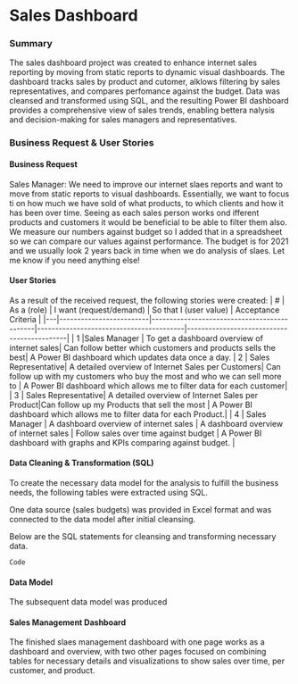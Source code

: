# Sales Dashboard

### Summary
The sales dashboard project was created to enhance internet sales reporting by moving from static reports to dynamic visual dashboards. The dashboard tracks sales by product and cutomer, alklows filtering by sales representatives, and compares perfomance against the budget. Data was cleansed and transformed using SQL, and the resulting Power BI dashboard provides a comprehensive view of sales trends, enabling bettera nalysis and decision-making for sales managers and representatives.

### Business Request & User Stories
#### Business Request
Sales Manager:
We need to improve our internet slaes reports and want to move from static reports to visual dashboards. Essentially, we want to focus ti on how much we have sold of what products, to which clients and how it has been over time. Seeing as each sales person works ond ifferent products and customers it would be beneficial to be able to filter them also. We measure our numbers against budget so I added that in a spreadsheet so we can compare our values against performance. The budget is for 2021 and we usually look 2 years back in time when we do analysis of slaes. Let me know if you need anything else!

#### User Stories
As a result of the received request, the following stories were created:
| # | As a (role)             | I want (request/demand)                     | So that I (user value)                  | Acceptance Criteria                        |
|---|-------------------------|---------------------------------------------|-----------------------------------------|--------------------------------------------|
| 1 |Sales Manager            | To get a dashboard overview of internet sales| Can follow better which customers and products sells the best| A Power BI dashboard which updates data once a day.
| 2 | Sales Representative| A detailed overview of Internet Sales per Customers| Can follow up with my customers who buy the most and who we can sell more to | A Power BI dashboard which allows me to filter data for each customer|
| 3 | Sales Representative| A detailed overview of Internet Sales per Product|Can follow up my Products that sell the most | A Power BI dashboard which allows me to filter data for each Product.|
| 4 | Sales Manager | A dashboard overview of internet sales | A dashboard overview of internet sales | Follow sales over time against budget | A Power BI dashboard with graphs and KPIs comparing against budget. | 

#### Data Cleaning & Transformation (SQL)
To create the necessary data model for the analysis to fulfill the business needs, the following tables were extracted using SQL. 

One data source (sales budgets) was provided in Excel format and was connected to the data model after initial cleansing.

Below are the SQL statements for cleansing and transforming necessary data.

```
Code
```

#### Data Model
The subsequent data model was produced

#### Sales Management Dashboard
The finished slaes management dashboard with one page works as a dashboard and overview, with two other pages focused on combining tables for necessary details and visualizations to show sales over time, per customer, and product.
